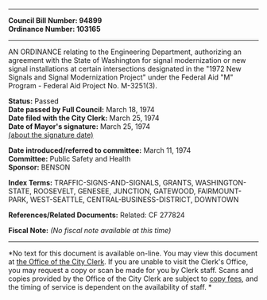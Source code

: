 * * * * *  
  
**Council Bill Number: [](#h0)[](#h2)94899**   
**Ordinance Number: 103165**  
  
* * * * *  
  
AN ORDINANCE relating to the Engineering Department, authorizing an agreement with the State of Washington for signal modernization or new signal installations at certain intersections designated in the "1972 New Signals and Signal Modernization Project" under the Federal Aid "M" Program - Federal Aid Project No. M-3251(3).  
  
**Status:** Passed   
**Date passed by Full Council:** March 18, 1974   
**Date filed with the City Clerk:** March 25, 1974   
**Date of Mayor's signature:** March 25, 1974   
[(about the signature date)](/~public/approvaldate.htm)   
  
  
**Date introduced/referred to committee:** March 11, 1974   
**Committee:** Public Safety and Health   
**Sponsor:** BENSON   
  
**Index Terms:** TRAFFIC-SIGNS-AND-SIGNALS, GRANTS, WASHINGTON-STATE, ROOSEVELT, GENESEE, JUNCTION, GATEWOOD, FAIRMOUNT-PARK, WEST-SEATTLE, CENTRAL-BUSINESS-DISTRICT, DOWNTOWN  
  
**References/Related Documents:** Related: CF 277824  
  
**Fiscal Note:** *(No fiscal note available at this time)*  
  
* * * * *  
  
*No text for this document is available on-line. You may view this document at [the Office of the City Clerk](http://www.seattle.gov/leg/clerk/contactUs.htm). If you are unable to visit the Clerk's Office, you may request a copy or scan be made for you by Clerk staff. Scans and copies provided by the Office of the City Clerk are subject to [copy fees](http://clerk.seattle.gov/~public/clerkfees.htm), and the timing of service is dependent on the availability of staff. *  
  
  
